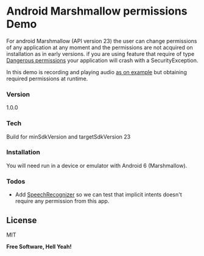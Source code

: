 # Android Marshmallow permissions Demo  

For android Marshmallow (API version 23) the user can change permissions of any application at any 
moment and the permissions are not acquired on installation as in early versions. if you are using 
feature that require of type [Dangerous permissions](http://developer.android.com/intl/es/guide/topics/security/permissions.html) your application will crash with a SecurityException.

In this demo is recording and playing audio [as on example](http://developer.android.com/intl/es/guide/topics/media/audio-capture.html) but obtaining required permissions at runtime.

### Version
1.0.0

### Tech

Build for minSdkVersion and targetSdkVersion 23

### Installation

You will need run in a device or emulator with Android 6 (Marshmallow).

### Todos

 - Add [SpeechRecognizer](http://developer.android.com/intl/es/reference/android/speech/SpeechRecognizer.html) so we can test that implicit intents doesn't require any permission from this app.

License
----

MIT


**Free Software, Hell Yeah!**
